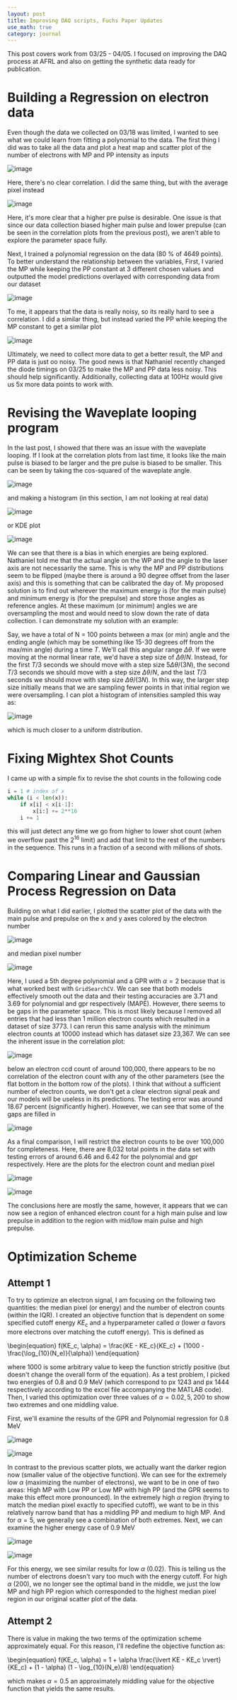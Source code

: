 ```yaml
---
layout: post
title: Improving DAQ scripts, Fuchs Paper Updates
use_math: true
category: journal
---
```


This post covers work from 03/25 - 04/05. I focused on improving the DAQ process at AFRL and also on getting the synthetic data ready for publication.

# Building a Regression on electron data

Even though the data we collected on 03/18 was limited, I wanted to see what we could learn from fitting a polynomial to the data. The first thing I did was to take all the data and plot a heat map and scatter plot of the number of electrons with MP and PP intensity as inputs

![image](https://github.com/ronak-n-desai/ronak-n-desai.github.io/assets/98538788/9640fa02-9cd1-4b36-bdf9-04c48acfa01f)

Here, there's no clear correlation. I did the same thing, but with the average pixel instead 

![image](https://github.com/ronak-n-desai/ronak-n-desai.github.io/assets/98538788/217eb21d-4807-44d0-8899-b1d7275e5236)

Here, it's more clear that a higher pre pulse is desirable. One issue is that since our data collection biased higher main pulse and lower prepulse (can be seen in the correlation plots from the previous post), we aren't able to explore the parameter space fully.

Next, I trained a polynomial regression on the data (80 $\%$ of 4649 points). To better understand the relationship between the variables, First, I varied the MP while keeping the PP constant at 3 different chosen values and outputted the model predictions overlayed with corresponding data from our dataset

![image](https://github.com/ronak-n-desai/ronak-n-desai.github.io/assets/98538788/fce3fbc6-34e4-4820-b679-7bf29996c446)

To me, it appears that the data is really noisy, so its really hard to see a correlation. I did a similar thing, but instead varied the PP while keeping the MP constant to get a similar plot

![image](https://github.com/ronak-n-desai/ronak-n-desai.github.io/assets/98538788/cb28ee67-e0cf-4eb1-8715-18b076b9c271)

Ultimately, we need to collect more data to get a better result, the MP and PP data is just oo noisy. The good news is that Nathaniel recently changed the diode timings on 03/25 to make the MP and PP data less noisy. This should help significantly. Additionally, collecting data at 100Hz would give us 5x more data points to work with.

# Revising the Waveplate looping program

In the last post, I showed that there was an issue with the waveplate looping. If I look at the correlation plots from last time, it looks like the main pulse is biased to be larger and the pre pulse is biased to be smaller. This can be seen by taking the cos-squared of the waveplate angle. 

![image](https://github.com/ronak-n-desai/ronak-n-desai.github.io/assets/98538788/7912c87c-0fde-4aa7-9e4c-939ec796307c)

and making a histogram (in this section, I am not looking at real data)

![image](https://github.com/ronak-n-desai/ronak-n-desai.github.io/assets/98538788/04351788-5479-484a-b49d-589df08b1465)

or KDE plot

![image](https://github.com/ronak-n-desai/ronak-n-desai.github.io/assets/98538788/5d39b9c7-d799-4ede-8592-30ab3339417d)

We can see that there is a bias in which energies are being explored. Nathaniel told me that the actual angle on the WP and the angle to the laser axis are not necessarily the same. This is why the MP and PP distributions seem to be flipped (maybe there is around a 90 degree offset from the laser axis) and this is something that can be calibrated the day of. My proposed solution is to find out wherever the maximum energy is (for the main pulse) and minimum energy is (for the prepulse) and store those angles as reference angles. At these maximum (or minimum) angles we are oversampling the most and would need to slow down the rate of data collection. I can demonstrate my solution with an example:

Say, we have a total of N = 100 points between a max (or min) angle and the ending angle (which may be something like 15-30 degrees off from the max/min angle) during a time $T$. We'll call this angular range $\Delta \theta$. If we were moving at the normal linear rate, we'd have a step size of $\Delta \theta/N$. Instead, for the first $T/3$ seconds we should move with a step size $5 \Delta \theta/(3N)$, the second $T/3$ seconds we should move with a step size $\Delta \theta/N$, and the last $T/3$ seconds we should move with step size $\Delta \theta/(3N)$. In this way, the larger step size initially means that we are sampling fewer points in that initial region we were oversampling. I can plot a histogram of intensities sampled this way as: 

![image](https://github.com/ronak-n-desai/ronak-n-desai.github.io/assets/98538788/30086b48-bcff-4da7-ae34-955639d0d872)

which is much closer to a uniform distribution.

# Fixing Mightex Shot Counts

I came up with a simple fix to revise the shot counts in the following code

```python
i = 1 # index of x
while (i < len(x)):
    if x[i] < x[i-1]:
        x[i:] += 2**16
    i += 1
```
this will just detect any time we go from higher to lower shot count (when we overflow past the $2^{16}$ limit) and add that limit to the rest of the numbers in the sequence. This runs in a fraction of a second with millions of shots.

# Comparing Linear and Gaussian Process Regression on Data

Building on what I did earlier, I plotted the scatter plot of the data with the main pulse and prepulse on the x and y axes colored by the electron number

![image](https://github.com/ronak-n-desai/ronak-n-desai.github.io/assets/98538788/6d4ff7ca-3cb6-4204-9fc1-cdfb22a8857f)

and median pixel number

![image](https://github.com/ronak-n-desai/ronak-n-desai.github.io/assets/98538788/ceef03c5-7374-494b-a31c-65400c3d8499)

Here, I used a 5th degree polynomial and a GPR with $\alpha = 2$ because that is what worked best with `GridSearchCV`. We can see that both models effectively smooth out the data and their testing accuracies are 3.71 and 3.69 for polynomial and gpr respectively (MAPE). However, there seems to be gaps in the parameter space. This is most likely because I removed all entries that had less than 1 million electron counts which resulted in a dataset of size 3773. I can rerun this same analysis with the minimum electron counts at 10000 instead which has dataset size 23,367. We can see the inherent issue in the correlation plot: 

![image](https://github.com/ronak-n-desai/ronak-n-desai.github.io/assets/98538788/f88c9ea6-9912-49c3-b5c6-bc432b95084b)

below an electron ccd count of around 100,000, there appears to be no correlation of the electron count with any of the other parameters (see the flat bottom in the bottom row of the plots). I think that without a sufficient number of electron counts, we don't get a clear electron signal peak and our models will be useless in its predictions. The testing error was around 18.67 percent (significantly higher). However, we can see that some of the gaps are filled in

![image](https://github.com/ronak-n-desai/ronak-n-desai.github.io/assets/98538788/3ae35da6-0adb-4dd3-b258-bdf97df18945)

As a final comparison, I will restrict the electron counts to be over 100,000 for completeness. Here, there are 8,032 total points in the data set with testing errors of around 6.46 and 6.42 for the polynomial and gpr respectively. Here are the plots for the electron count and median pixel

![image](https://github.com/ronak-n-desai/ronak-n-desai.github.io/assets/98538788/232e7825-1cf0-4baf-94ed-fa5920973285)

![image](https://github.com/ronak-n-desai/ronak-n-desai.github.io/assets/98538788/3fa15647-7c72-443a-a33c-abc43ac6d1b6)

The conclusions here are mostly the same, however, it appears that we can now see a region of enhanced electron count for a high main pulse and low prepulse in addition to the region with mid/low main pulse and high prepulse.

# Optimization Scheme

## Attempt 1

To try to optimize an electron signal, I am focusing on the following two quantities: the median pixel (or energy) and the number of electron counts (within the IQR). I created an objective function that is dependent on some specified cutoff energy $KE_c$ and a hyperparameter called $\alpha$ (lower $\alpha$ favors more electrons over matching the cutoff energy). This is defined as 

\begin{equation}
    f(KE_c, \alpha) = \frac{KE - KE_c}{KE_c} + (1000 - \frac{\log_{10}(N_e)}{\alpha})
\end{equation}

where 1000 is some arbitrary value to keep the function strictly positive (but doesn't change the overall form of the equation). As a test problem, I picked two energies of $0.8$ and $0.9$ MeV (which correspond to px 1243 and px 1444 respectively according to the excel file accompanying the MATLAB code). Then, I varied this optimization over three values of $\alpha = {0.02, 5, 200}$ to show two extremes and one middling value. 

First, we'll examine the results of the GPR and Polynomial regression for $0.8$ MeV

![image](https://github.com/ronak-n-desai/ronak-n-desai.github.io/assets/98538788/3453ad5a-1628-43e6-84e8-024bf6d687e9)

![image](https://github.com/ronak-n-desai/ronak-n-desai.github.io/assets/98538788/88d0ad87-3bce-41b9-8a0f-856cbe8ebe58)

In contrast to the previous scatter plots, we actually want the darker region now (smaller value of the objective function). We can see for the extremely low $\alpha$ (maximizing the number of electrons), we want to be in one of two areas: High MP with Low PP or Low MP with high PP (and the GPR seems to make this effect more pronounced). In the extremely high $\alpha$ region (trying to match the median pixel exactly to specified cutoff), we want to be in this relatively narrow band that has a middling PP and medium to high MP. And for $\alpha=5$, we generally see a combination of both extremes. Next, we can examine the higher energy case  of $0.9$ MeV

![image](https://github.com/ronak-n-desai/ronak-n-desai.github.io/assets/98538788/c82db684-2e16-4e28-884a-b36d9d9225c8)

![image](https://github.com/ronak-n-desai/ronak-n-desai.github.io/assets/98538788/3cfa7d9e-8345-407d-8528-211af6c28617)

For this energy, we see similar results for low $\alpha$ (0.02). This is telling us the number of electrons doesn't vary too much with the energy cutoff. For high $\alpha$ (200), we no longer see the optimal band in the middle, we just the low MP and high PP region which corresponded to the highest median pixel region in our original scatter plot of the data.

## Attempt 2

There is value in making the two terms of the optimization scheme approximately equal. For this reason, I'll redefine the objective function as: 

\begin{equation}
    f(KE_c, \alpha) = 1 + \alpha \frac{\lvert KE - KE_c \rvert}{KE_c} + (1 - \alpha) (1 - \log_{10}(N_e)/8)
\end{equation}

which makes $\alpha = 0.5$ an approximately middling value for the objective function that yields the same results.































